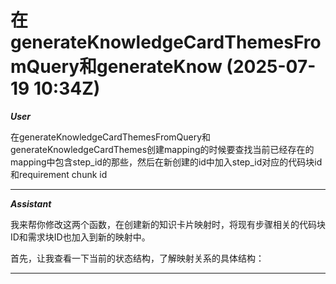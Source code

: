 <!-- Generated by SpecStory -->

# 在generateKnowledgeCardThemesFromQuery和generateKnow (2025-07-19 10:34Z)

_**User**_

在generateKnowledgeCardThemesFromQuery和generateKnowledgeCardThemes创建mapping的时候要查找当前已经存在的mapping中包含step_id的那些，然后在新创建的id中加入step_id对应的代码块id和requirement chunk id

---

_**Assistant**_

我来帮你修改这两个函数，在创建新的知识卡片映射时，将现有步骤相关的代码块ID和需求块ID也加入到新的映射中。

首先，让我查看一下当前的状态结构，了解映射关系的具体结构： 

---

